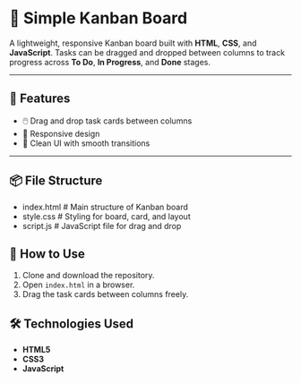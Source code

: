 # 📝 Simple Kanban Board

A lightweight, responsive Kanban board built with **HTML**, **CSS**, and **JavaScript**. Tasks can be dragged and dropped between columns to track progress across **To Do**, **In Progress**, and **Done** stages.

---

## 📁 Features

- 🖱️ Drag and drop task cards between columns
- 📱 Responsive design
- 🎨 Clean UI with smooth transitions

---

## 📦 File Structure

- index.html # Main structure of Kanban board
- style.css # Styling for board, card, and layout
- script.js # JavaScript file for drag and drop

## 🚀 How to Use

1. Clone and download the repository.
2. Open `index.html` in a browser.
3. Drag the task cards between columns freely.

## 🛠 Technologies Used

- **HTML5**
- **CSS3**
- **JavaScript**
